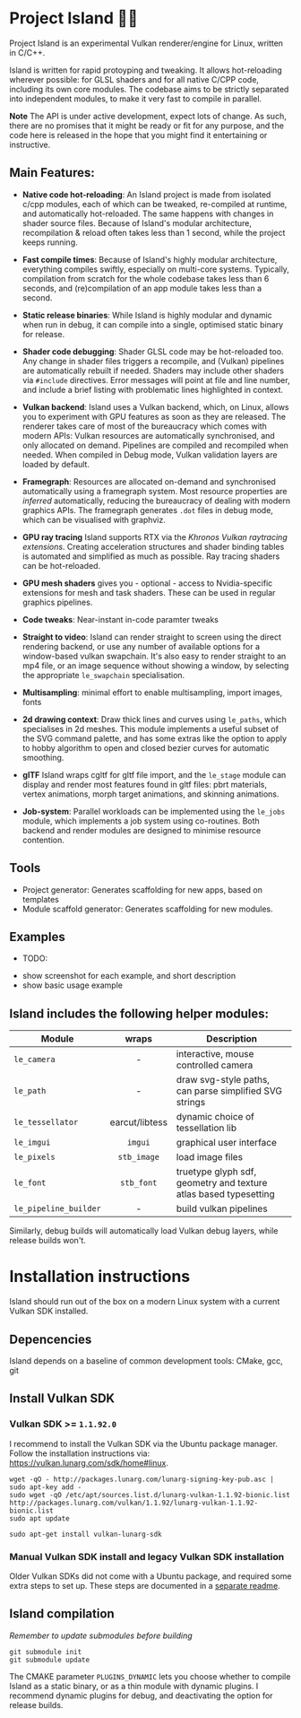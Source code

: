 # Project Island 🌋🐎 

Project Island is an experimental Vulkan renderer/engine for Linux, written in C/C++.

Island is written for rapid protoyping and tweaking. It allows hot-reloading wherever possible: for GLSL shaders and for all native C/CPP code, including its own core modules. The codebase aims to be strictly separated into independent modules, to make it very fast to compile in parallel.

**Note** The API is under active development, expect lots of change. As such, there are no promises that it might be ready or fit for any purpose, and the code here is released in the hope that you might find it entertaining or instructive.

## Main Features:

* **Native code hot-reloading**: An Island project is made from isolated c/cpp modules, each of which can be tweaked, re-compiled at runtime, and automatically hot-reloaded. The same happens with changes in shader source files. Because of Island's modular architecture, recompilation & reload often takes less than 1 second, while the project keeps running.

* **Fast compile times**: Because of Island's highly modular architecture, everything compiles swiftly, especially on multi-core systems. Typically, compilation from scratch for the whole codebase takes less than 6 seconds, and (re)compilation of an app module takes less than a second.

* **Static release binaries**: While Island is highly modular and dynamic when run in debug, it can compile into a single, optimised static binary for release. 

* **Shader code debugging**: Shader GLSL code may be hot-reloaded too. Any change in shader files triggers a recompile, and (Vulkan) pipelines are automatically rebuilt if needed. Shaders may include other shaders via `#include` directives. Error messages will point at file and line number, and include a brief listing with problematic lines highlighted in context.

* **Vulkan backend**: Island uses a Vulkan backend, which, on Linux, allows you to experiment with GPU features as soon as they are released. The renderer takes care of most of the bureaucracy which comes with modern APIs: Vulkan resources are automatically synchronised, and only allocated on demand. Pipelines are compiled and recompiled when needed. When compiled in Debug mode, Vulkan validation layers are loaded by default.

* **Framegraph**: Resources are allocated on-demand and synchronised automatically using a framegraph system. Most resource properties are *inferred* automatically, reducing the bureaucracy of dealing with modern graphics APIs. The framegraph generates `.dot` files in debug mode, which can be visualised with graphviz.

* **GPU ray tracing** Island supports RTX via the *Khronos Vulkan raytracing extensions*. Creating acceleration structures and shader binding tables is automated and simplified as much as possible. Ray tracing shaders can be hot-reloaded.

* **GPU mesh shaders** gives you - optional - access to Nvidia-specific extensions for mesh and task shaders. These can be used in regular graphics pipelines.

* **Code tweaks**: Near-instant in-code paramter tweaks 

* **Straight to video**: Island can render straight to screen using the direct rendering backend, or use any number of available options for a window-based vulkan swapchain. It's also easy to render straight to an mp4 file, or an image sequence without showing a window, by selecting the appropriate `le_swapchain` specialisation.

* **Multisampling**: minimal effort to enable multisampling, import images, fonts

* **2d drawing context**: Draw thick lines and curves using `le_paths`, which specialises in 2d meshes. This module implements a useful subset of the SVG command palette, and has some extras like the option to apply to hobby algorithm to open and closed bezier curves for automatic smoothing.

* **glTF** Island wraps cgltf for gltf file import, and the `le_stage` module can display and render most features found in gltf files: pbrt materials, vertex animations, morph target animations, and skinning animations.

* **Job-system**: Parallel workloads can be implemented using the `le_jobs` module, which implements a job system using co-routines. Both backend and render modules are designed to minimise resource contention.

## Tools

+ Project generator: Generates scaffolding for new apps, based on templates
+ Module scaffold generator: Generates scaffolding for new modules.

## Examples 

* TODO:
- show screenshot for each example, and short description
- show basic usage example

## Island includes the following helper modules: 

| Module | wraps | Description | 
| --- | :---: | --- | 
| `le_camera` | - | interactive, mouse controlled camera |
| `le_path` | - | draw svg-style paths, can parse simplified SVG strings | 
| `le_tessellator` | earcut/libtess | dynamic choice of tessellation lib |
| `le_imgui` | `imgui` | graphical user interface |
| `le_pixels` | `stb_image` | load image files |
| `le_font` | `stb_font` | truetype glyph sdf, geometry and texture atlas based typesetting |
| `le_pipeline_builder` | - | build vulkan pipelines | 


Similarly, debug builds will automatically load Vulkan debug layers,
while release builds won't.

# Installation instructions

Island should run out of the box on a modern Linux system with
a current Vulkan SDK installed. 

## Depencencies

Island depends on a baseline of common development tools: CMake, gcc, git 

## Install Vulkan SDK 

### Vulkan SDK >= `1.1.92.0`

I recommend to install the Vulkan SDK via the Ubuntu package manager.
Follow the installation instructions via:
<https://vulkan.lunarg.com/sdk/home#linux>.

    wget -qO - http://packages.lunarg.com/lunarg-signing-key-pub.asc | sudo apt-key add -
    sudo wget -qO /etc/apt/sources.list.d/lunarg-vulkan-1.1.92-bionic.list http://packages.lunarg.com/vulkan/1.1.92/lunarg-vulkan-1.1.92-bionic.list
    sudo apt update

    sudo apt-get install vulkan-lunarg-sdk

### Manual Vulkan SDK install and legacy Vulkan SDK installation

Older Vulkan SDKs did not come with a Ubuntu package, and required
some extra steps to set up. These steps are documented in a [separate
readme](legacy_sdk_installation_instructions.md). 

## Island compilation

*Remember to update submodules before building*

    git submodule init
    git submodule update

The CMAKE parameter `PLUGINS_DYNAMIC` lets you choose whether to compile Island as a static binary, or as a thin module with dynamic plugins. I recommend dynamic plugins for debug, and deactivating the option for release builds.

